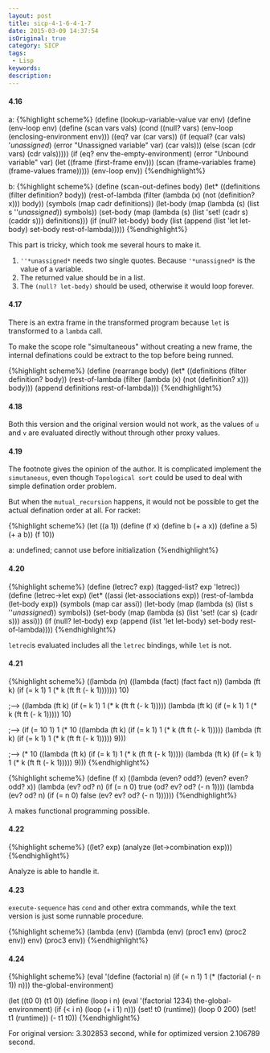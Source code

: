 ```yaml
---
layout: post
title: sicp-4-1-6-4-1-7
date: 2015-03-09 14:37:54
isOriginal: true
category: SICP
tags:
 - Lisp
keywords: 
description: 
---
```


#### 4.16

a:
{%highlight scheme%}
(define (lookup-variable-value var env)
  (define (env-loop env)
    (define (scan vars vals)
      (cond ((null? vars)
             (env-loop (enclosing-environment env)))
            ((eq? var (car vars))
             (if (equal? (car vals) '*unassigned*)
               (error "Unassigned variable" var)
               (car vals)))
            (else (scan (cdr vars) (cdr vals)))))
    (if (eq? env the-empty-environment)
      (error "Unbound variable" var)
      (let ((frame (first-frame env)))
        (scan (frame-variables frame)
              (frame-values frame)))))
  (env-loop env))
{%endhighlight%}

b:
{%highlight scheme%}
(define (scan-out-defines body)
  (let* ((definitions (filter definition? body))
         (rest-of-lambda (filter (lambda (x)
                                   (not (definition? x)))
                                 body))
         (symbols (map cadr definitions))
         (let-body (map (lambda (s) (list s ''*unassigned*))
                              symbols))
         (set-body (map (lambda (s) (list 'set! (cadr s) (caddr s)))
                        definitions)))
    (if (null? let-body)
      body
      (list (append (list 'let let-body) set-body rest-of-lambda)))))
{%endhighlight%}

This part is tricky, which took me several hours to make it.
1. `''*unassigned*` needs two single quotes. Because `'*unassigned*` is the value
of a variable.
2. The returned value should be in a list.
3. The `(null? let-body)` should be used, otherwise it would loop forever.

#### 4.17

There is an extra frame in the transformed program because `let` is transformed to a `lambda` call.

To make the scope role "simultaneous" without creating a new frame, the internal definations could
be extract to the top before being runned.


{%highlight scheme%}
(define (rearrange body)
  (let* ((definitions (filter definition? body))
         (rest-of-lambda (filter (lambda (x)
                                   (not (definition? x)))
                                 body)))
    (append definitions rest-of-lambda)))
{%endhighlight%}

#### 4.18

Both this version and the original version would not work, as the values of `u` and `v` are
evaluated directly without through other proxy values.

#### 4.19

The footnote gives the opinion of the author.
It is complicated implement the `simutaneous`, even though `Topological sort` could be used to deal with
simple defination order problem.

But when the `mutual_recursion` happens, it would not be possible to get the actual defination order at all.
For racket:

{%highlight scheme%}
(let ((a 1))
  (define (f x)
    (define b (+ a x))
    (define a 5)
    (+ a b))
  (f 10))

a: undefined;
 cannot use before initialization
{%endhighlight%}

#### 4.20

{%highlight scheme%}
(define (letrec? exp) (tagged-list? exp 'letrec))
(define (letrec->let exp)
  (let* ((assi (let-associations exp))
         (rest-of-lambda (let-body exp))
         (symbols (map car assi))
         (let-body (map (lambda (s) (list s ''*unassigned*))
                              symbols))
         (set-body (map (lambda (s) (list 'set! (car s) (cadr s)))
                        assi)))
    (if (null? let-body)
      exp
      (append (list 'let let-body) set-body rest-of-lambda))))
{%endhighlight%}

`letrec`is evaluated includes all the `letrec` bindings, while `let` is not.

#### 4.21

{%highlight scheme%}
((lambda (n)
   ((lambda (fact)
      (fact fact n))
    (lambda (ft k)
      (if (= k 1)
        1
        (* k (ft ft (- k 1)))))))
 10)

;-->
((lambda (ft k)
   (if (= k 1)
     1
     (* k (ft ft (- k 1)))))
 (lambda (ft k)
   (if (= k 1)
     1
     (* k (ft ft (- k 1)))))
 10)

;-->
(if (= 10 1)
  1
  (* 10
     ((lambda (ft k)
        (if (= k 1)
          1
          (* k (ft ft (- k 1)))))
      (lambda (ft k)
        (if (= k 1)
          1
          (* k (ft ft (- k 1)))))
      9)))

;-->
(* 10
   ((lambda (ft k)
      (if (= k 1)
        1
        (* k (ft ft (- k 1)))))
    (lambda (ft k)
      (if (= k 1)
        1
        (* k (ft ft (- k 1)))))
    9)))
{%endhighlight%}


{%highlight scheme%}
(define (f x)
  ((lambda (even? odd?)
     (even? even? odd? x))
   (lambda (ev? od? n)
     (if (= n 0) true (od? ev? od? (- n 1))))
   (lambda (ev? od? n)
     (if (= n 0) false (ev? ev? od? (- n 1))))))
{%endhighlight%}

$\lambda$ makes functional programming possible.

#### 4.22

{%highlight scheme%}
((let? exp) (analyze (let->combination exp)))
{%endhighlight%}

Analyze is able to handle it.

#### 4.23

`execute-sequence` has `cond` and other extra commands, while the text version
is just some runnable procedure.


{%highlight scheme%}
(lambda (env)
  ((lambda (env) 
     (proc1 env) 
     (proc2 env))
   env)
  (proc3 env))
{%endhighlight%}

#### 4.24

{%highlight scheme%}
(eval '(define (factorial n)
  (if (= n 1)
      1
      (* (factorial (- n 1)) n))) the-global-environment)

(let ((t0 0) (t1 0))
  (define (loop i n)
    (eval '(factorial 1234) the-global-environment)
    (if (< i n)
      (loop (+ i 1) n)))
  (set! t0 (runtime))
  (loop 0 200)
  (set! t1 (runtime))
  (- t1 t0))
{%endhighlight%}

For original version: $3.302853$ second, while for optimized version $2.106789$ second.
